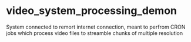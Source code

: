 # video_system_processing_demon
System connected to remort internet connection, meant to perfrom CRON jobs which process video files to streamble chunks of multiple resolution
